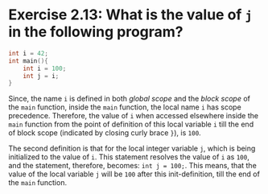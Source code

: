 # Exercise 2.13: What is the value of `j` in the following program?

```cpp
int i = 42;
int main(){
	int i = 100;
	int j = i;
}
```

Since, the name `i` is defined in both *global scope* and the *block scope* of the `main` function, inside the `main` function, the local name `i` has scope precedence. Therefore, the value of `i` when accessed elsewhere inside the `main` function from the point of definition of this local variable `i` till the end of block scope (indicated by closing curly brace `}`), is `100`.

The second definition is that for the local integer variable `j`, which is being initialized to the value of `i`. This statement resolves the value of `i` as `100`, and the statement, therefore, becomes: `int j = 100;`. This means, that the value of the local variable `j` will be `100` after this init-definition, till the end of the `main` function.